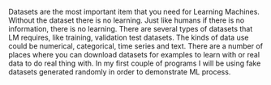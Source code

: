 Datasets are the most important item that you need for Learning Machines. Without the dataset there is no learning. Just like humans if there is no information, there is no learning. There are several types of datasets that LM requires, like training, validation test datasets. The kinds of data use could be numerical, categorical, time series and text.  There are a number of places where you can download datasets for examples to learn with or real data to do real thing with. In my first couple of programs I will be using fake datasets generated randomly in order to demonstrate ML process.
